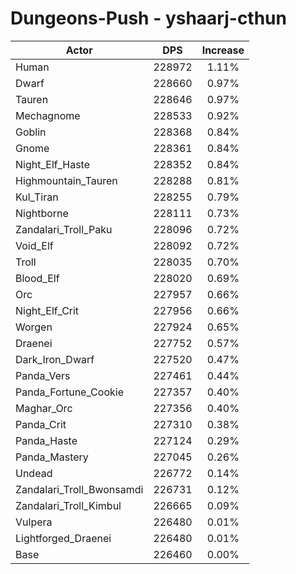 # Dungeons-Push - yshaarj-cthun
| Actor | DPS | Increase |
|---|:---:|:---:|
|Human|228972|1.11%|
|Dwarf|228660|0.97%|
|Tauren|228646|0.97%|
|Mechagnome|228533|0.92%|
|Goblin|228368|0.84%|
|Gnome|228361|0.84%|
|Night_Elf_Haste|228352|0.84%|
|Highmountain_Tauren|228288|0.81%|
|Kul_Tiran|228255|0.79%|
|Nightborne|228111|0.73%|
|Zandalari_Troll_Paku|228096|0.72%|
|Void_Elf|228092|0.72%|
|Troll|228035|0.70%|
|Blood_Elf|228020|0.69%|
|Orc|227957|0.66%|
|Night_Elf_Crit|227956|0.66%|
|Worgen|227924|0.65%|
|Draenei|227752|0.57%|
|Dark_Iron_Dwarf|227520|0.47%|
|Panda_Vers|227461|0.44%|
|Panda_Fortune_Cookie|227357|0.40%|
|Maghar_Orc|227356|0.40%|
|Panda_Crit|227310|0.38%|
|Panda_Haste|227124|0.29%|
|Panda_Mastery|227045|0.26%|
|Undead|226772|0.14%|
|Zandalari_Troll_Bwonsamdi|226731|0.12%|
|Zandalari_Troll_Kimbul|226665|0.09%|
|Vulpera|226480|0.01%|
|Lightforged_Draenei|226480|0.01%|
|Base|226460|0.00%|
